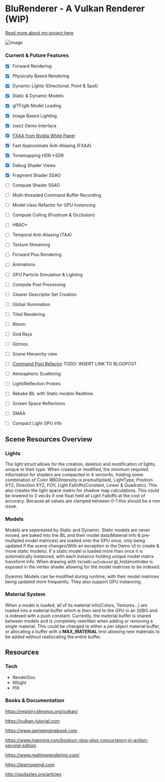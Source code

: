 # BluRenderer - A Vulkan Renderer (WIP)
[Read more about my project here](https://2401-lucas-github-io.vercel.app/)

![image](https://github.com/user-attachments/assets/63469291-7188-43a8-beb7-3e16d88190cb)


### Current & Future Features
- [x] Forward Rendering
- [x] Physically Based Rendering
- [x] Dynamic Lights (Directional, Point & Spot)
- [x] Static & Dynamic Models
- [x] glTF/glb Model Loading
- [x] Image Based Lighting
- [x] `ImGUI` Demo Interface
- [x] [FXAA from Nvidia White Paper](https://developer.download.nvidia.com/assets/gamedev/files/sdk/11/FXAA_WhitePaper.pdf) 
- [x] Fast Approximate Anti-Aliasing (FXAA)
- [x] Tonemapping HDR->SDR
- [x] Debug Shader Views
- [x] Fragment Shader SSAO
- [ ] Compute Shader SSAO
- [ ] Multi-threaded Command Buffer Recording
- [ ] Model class Refactor for GPU Instancing
- [ ] Compute Culling (Frustrum & Occlusion)
- [ ] HBAO+
- [ ] Temporal Anti-Aliasing (TAA)  
- [ ] Texture Streaming
- [ ] Forward Plus Rendering
- [ ] Animations
- [ ] GPU Particle Simulation & Lighting
- [ ] Compute Post Processing
- [ ] Clearer Descriptor Set Creation
- [ ] Global Illumination
- [ ] Tiled Rendering
- [ ] Bloom
- [ ] God Rays
- [ ] Gizmos
- [ ] Scene Hierarchy view
- [ ] [Command Pool Refactor]() TODO: INSERT LINK TO BLOGPOST
- [ ] Atmospheric Scattering
- [ ] Light/Reflection Probes
- [ ] Rebake IBL with Static models Realtime
- [ ] Screen Space Reflections
- [ ] SMAA
- [ ] Compact Light GPU info


## Scene Resources Overview
### Lights
The light struct allows for the creation, deletion and modification of lights, unique to their type. When created or modified, the minimum required information for shaders are compacted in 4 vector4s, holding some combination of Color RBG(Intensity is premultiplied), LightType, Position XYZ, Direction XYZ, FOV, Light Falloffs(Constant, Linear & Quadratic). This also creates the light space matrix for shadow map calculations. This could be lowered to 3 vec4s if one float held all Light Falloffs at the cost of accuracy. Because all values are clamped between 0-1 this should be a non issue. 
### Models
Models are sepereated by Static and Dynamic. Static models are never moved, are baked into the IBL and their model data(Material Info & pre-multipled model matrices) are loaded onto the GPU once, only being updated if the scene changes(With an exception in the Demo UI to create & move static models). If a static model is loaded more than once it is automatically instanced, with each instance holding unique model matrix transform info. When drawing with `VkCmdDrawIndexed` gl_InstanceIndex is exposed in the vertex shader allowing for the model matrices to be indexed.

Dyanmic Models can be modified during runtime, with their model matrices being updated more frequently. They also support GPU instancing. 

### Material System
When a model is loaded, all of its material info(Colors, Textures...) are loaded into a material buffer which is then sent to the GPU in an SSBO and is indexed with a push constant. Currently, the material buffer is shared between models and is completely rewritten when adding or removing a single material. This could be changed to either a per object material buffer, or allocating a buffer with a **MAX_MATERIAL** limit allowing new materials to be added without reallocating the entire buffer. 
  
## Resources
### Tech
- RenderDoc
- NSight
- PIX

### Books & Documentation
https://registry.khronos.org/vulkan/

https://vulkan-tutorial.com

https://www.gameenginebook.com

https://www.manning.com/books/c-plus-plus-concurrency-in-action-second-edition

https://www.realtimerendering.com/

https://learnopengl.com

http://iquilezles.org/articles
